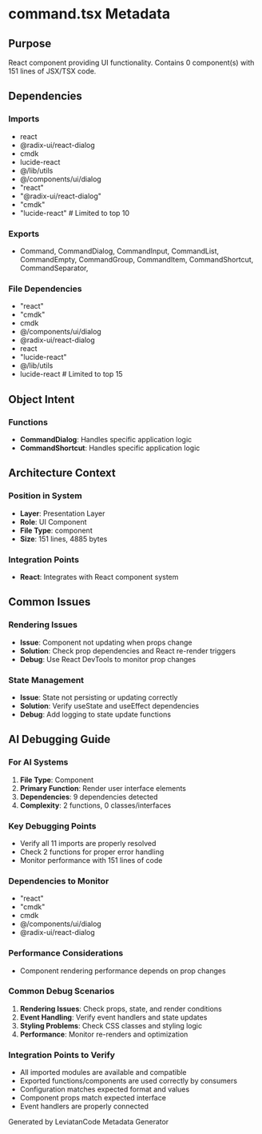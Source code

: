 # command.tsx Metadata

## Purpose
React component providing UI functionality. Contains 0 component(s) with 151 lines of JSX/TSX code.

## Dependencies

### Imports
- react
- @radix-ui/react-dialog
- cmdk
- lucide-react
- @/lib/utils
- @/components/ui/dialog
- "react"
- "@radix-ui/react-dialog"
- "cmdk"
- "lucide-react"  # Limited to top 10

### Exports
- Command,
  CommandDialog,
  CommandInput,
  CommandList,
  CommandEmpty,
  CommandGroup,
  CommandItem,
  CommandShortcut,
  CommandSeparator,


### File Dependencies
- "react"
- "cmdk"
- cmdk
- @/components/ui/dialog
- @radix-ui/react-dialog
- react
- "lucide-react"
- @/lib/utils
- lucide-react  # Limited to top 15

## Object Intent

### Functions
- **CommandDialog**: Handles specific application logic
- **CommandShortcut**: Handles specific application logic


## Architecture Context

### Position in System
- **Layer**: Presentation Layer
- **Role**: UI Component
- **File Type**: component
- **Size**: 151 lines, 4885 bytes

### Integration Points
- **React**: Integrates with React component system

## Common Issues

### Rendering Issues
- **Issue**: Component not updating when props change
- **Solution**: Check prop dependencies and React re-render triggers
- **Debug**: Use React DevTools to monitor prop changes

### State Management
- **Issue**: State not persisting or updating correctly
- **Solution**: Verify useState and useEffect dependencies
- **Debug**: Add logging to state update functions

## AI Debugging Guide

### For AI Systems
1. **File Type**: Component
2. **Primary Function**: Render user interface elements
3. **Dependencies**: 9 dependencies detected
4. **Complexity**: 2 functions, 0 classes/interfaces

### Key Debugging Points
- Verify all 11 imports are properly resolved
- Check 2 functions for proper error handling
- Monitor performance with 151 lines of code

### Dependencies to Monitor
- "react"
- "cmdk"
- cmdk
- @/components/ui/dialog
- @radix-ui/react-dialog

### Performance Considerations
- Component rendering performance depends on prop changes

### Common Debug Scenarios
1. **Rendering Issues**: Check props, state, and render conditions
2. **Event Handling**: Verify event handlers and state updates
3. **Styling Problems**: Check CSS classes and styling logic
4. **Performance**: Monitor re-renders and optimization

### Integration Points to Verify
- All imported modules are available and compatible
- Exported functions/components are used correctly by consumers
- Configuration matches expected format and values
- Component props match expected interface
- Event handlers are properly connected

Generated by LeviatanCode Metadata Generator
